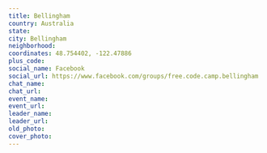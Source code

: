 ```yaml
---
title: Bellingham
country: Australia
state: 
city: Bellingham
neighborhood: 
coordinates: 48.754402, -122.47886
plus_code:
social_name: Facebook
social_url: https://www.facebook.com/groups/free.code.camp.bellingham
chat_name:
chat_url:
event_name:
event_url:
leader_name:
leader_url:
old_photo: 
cover_photo:
---
```

